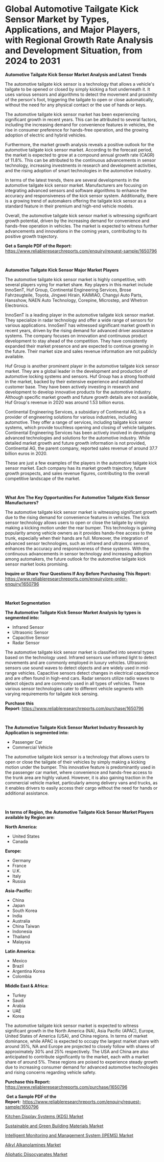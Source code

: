 <p><h1>Global Automotive Tailgate Kick Sensor Market by Types, Applications, and Major Players, with Regional Growth Rate Analysis and Development Situation, from 2024 to 2031</h1></p><p><strong>Automotive Tailgate Kick Sensor Market Analysis and Latest Trends</strong></p>
<p><p>The automotive tailgate kick sensor is a technology that allows a vehicle's tailgate to be opened or closed by simply kicking a foot underneath it. It uses various sensors and algorithms to detect the movement and proximity of the person's foot, triggering the tailgate to open or close automatically, without the need for any physical contact or the use of hands or keys.</p><p>The automotive tailgate kick sensor market has been experiencing significant growth in recent years. This can be attributed to several factors, including the increasing demand for convenience features in vehicles, the rise in consumer preference for hands-free operation, and the growing adoption of electric and hybrid vehicles.</p><p>Furthermore, the market growth analysis reveals a positive outlook for the automotive tailgate kick sensor market. According to the forecast period, the market is expected to grow at a compound annual growth rate (CAGR) of 11.8%. This can be attributed to the continuous advancements in sensor technology, increasing investments in research and development activities, and the rising adoption of smart technologies in the automotive industry.</p><p>In terms of the latest trends, there are several developments in the automotive tailgate kick sensor market. Manufacturers are focusing on integrating advanced sensors and software algorithms to enhance the accuracy and responsiveness of the kick sensor system. Additionally, there is a growing trend of automakers offering the tailgate kick sensor as a standard feature in their premium and high-end vehicle models.</p><p>Overall, the automotive tailgate kick sensor market is witnessing significant growth potential, driven by the increasing demand for convenience and hands-free operation in vehicles. The market is expected to witness further advancements and innovations in the coming years, contributing to its positive growth trajectory.</p></p>
<p><strong>Get a Sample PDF of the Report:&nbsp;</strong> <a href="https://www.reliableresearchreports.com/enquiry/request-sample/1650796">https://www.reliableresearchreports.com/enquiry/request-sample/1650796</a></p>
<p>&nbsp;</p>
<p><strong>Automotive Tailgate Kick Sensor Major Market Players</strong></p>
<p><p>The automotive tailgate kick sensor market is highly competitive, with several players vying for market share. Key players in this market include InnoSenT, Huf Group, Continental Engineering Services, Brose Fahrzeugteile, Toyota, Jingwei Hirain, KAIMIAO, Changyi Auto Parts, Hansshow, NAEN Auto Technology, Corepine, Microstep, and Whetron Electronics.</p><p>InnoSenT is a leading player in the automotive tailgate kick sensor market. They specialize in radar technology and offer a wide range of sensors for various applications. InnoSenT has witnessed significant market growth in recent years, driven by the rising demand for advanced driver assistance systems. The company focuses on innovation and continuous product development to stay ahead of the competition. They have consistently expanded their market presence and are expected to continue growing in the future. Their market size and sales revenue information are not publicly available.</p><p>Huf Group is another prominent player in the automotive tailgate kick sensor market. They are a global leader in the development and production of automotive locking systems and sensors. Huf Group has a strong foothold in the market, backed by their extensive experience and established customer base. They have been actively investing in research and development to develop innovative products for the automotive industry. Although specific market growth and future growth details are not available, Huf Group's revenue in 2020 was around 1.53 billion euros.</p><p>Continental Engineering Services, a subsidiary of Continental AG, is a provider of engineering solutions for various industries, including automotive. They offer a range of services, including tailgate kick sensor systems, which provide touchless opening and closing of vehicle tailgates. Continental Engineering Services has been actively involved in developing advanced technologies and solutions for the automotive industry. While detailed market growth and future growth information is not provided, Continental AG, the parent company, reported sales revenue of around 37.7 billion euros in 2020.</p><p>These are just a few examples of the players in the automotive tailgate kick sensor market. Each company has its market growth trajectory, future growth prospects, and sales revenue figures, contributing to the overall competitive landscape of the market.</p></p>
<p>&nbsp;</p>
<p><strong>What Are The Key Opportunities For Automotive Tailgate Kick Sensor Manufacturers?</strong></p>
<p><p>The automotive tailgate kick sensor market is witnessing significant growth due to the rising demand for convenience features in vehicles. The kick sensor technology allows users to open or close the tailgate by simply making a kicking motion under the rear bumper. This technology is gaining popularity among vehicle owners as it provides hands-free access to the trunk, especially when their hands are full. Moreover, the integration of advanced sensor technologies, such as infrared and ultrasonic sensors, enhances the accuracy and responsiveness of these systems. With the continuous advancements in sensor technology and increasing adoption among automakers, the future outlook for the automotive tailgate kick sensor market looks promising.</p></p>
<p><strong>Inquire or Share Your Questions If Any Before Purchasing This Report:</strong> <a href="https://www.reliableresearchreports.com/enquiry/pre-order-enquiry/1650796">https://www.reliableresearchreports.com/enquiry/pre-order-enquiry/1650796</a></p>
<p>&nbsp;</p>
<p><strong>Market Segmentation</strong></p>
<p><strong>The Automotive Tailgate Kick Sensor Market Analysis by types is segmented into:</strong></p>
<p><ul><li>Infrared Sensor</li><li>Ultrasonic Sensor</li><li>Capacitive Sensor</li><li>Radar Sensor</li></ul></p>
<p><p>The automotive tailgate kick sensor market is classified into several types based on the technology used. Infrared sensors use infrared light to detect movements and are commonly employed in luxury vehicles. Ultrasonic sensors use sound waves to detect objects and are widely used in mid-range vehicles. Capacitive sensors detect changes in electrical capacitance and are often found in high-end cars. Radar sensors utilize radio waves to detect objects and are commonly used in all types of vehicles. These various sensor technologies cater to different vehicle segments with varying requirements for tailgate kick sensing.</p></p>
<p><strong>Purchase this Report:&nbsp;</strong><a href="https://www.reliableresearchreports.com/purchase/1650796">https://www.reliableresearchreports.com/purchase/1650796</a></p>
<p>&nbsp;</p>
<p><strong>The Automotive Tailgate Kick Sensor Market Industry Research by Application is segmented into:</strong></p>
<p><ul><li>Passenger Car</li><li>Commercial Vehicle</li></ul></p>
<p><p>The automotive tailgate kick sensor is a technology that allows users to open or close the tailgate of their vehicles by simply making a kicking motion under the bumper. This innovative feature is predominantly used in the passenger car market, where convenience and hands-free access to the trunk area are highly valued. However, it is also gaining traction in the commercial vehicle market, particularly among delivery vans and trucks, as it enables drivers to easily access their cargo without the need for hands or additional assistance.</p></p>
<p>&nbsp;</p>
<p><strong>In terms of Region, the Automotive Tailgate Kick Sensor Market Players available by Region are:</strong></p>
<p>
    <p> <strong> North America: </strong>
        <ul>
            <li>United States</li>
            <li>Canada</li>
        </ul>
        </p> 
    <p> <strong> Europe: </strong>
        <ul>
            <li>Germany</li>
            <li>France</li>
            <li>U.K.</li>
            <li>Italy</li>
            <li>Russia</li>
        </ul>
        </p> 
    <p> <strong> Asia-Pacific: </strong>
        <ul>
            <li>China</li>
            <li>Japan</li>
            <li>South Korea</li>
            <li>India</li>
            <li>Australia</li>
            <li>China Taiwan</li>
            <li>Indonesia</li>
            <li>Thailand</li>
            <li>Malaysia</li>
        </ul>
        </p> 
    <p> <strong> Latin America: </strong>
        <ul>
            <li>Mexico</li>
            <li>Brazil</li>
            <li>Argentina Korea</li>
            <li>Colombia</li>
        </ul>
        </p> 
    <p> <strong> Middle East & Africa: </strong>
        <ul>
            <li>Turkey</li>
            <li>Saudi</li>
            <li>Arabia</li>
            <li>UAE</li>
            <li>Korea</li>
        </ul>
    </p>
    </p>
<p><p>The automotive tailgate kick sensor market is expected to witness significant growth in the North America (NA), Asia Pacific (APAC), Europe, United States of America (USA), and China regions. In terms of market dominance, while APAC is expected to occupy the largest market share with around 35%, NA and Europe are projected to closely follow with shares of approximately 30% and 25% respectively. The USA and China are also anticipated to contribute significantly to the market, each with a market share of around 5%. These regions are poised to experience steady growth due to increasing consumer demand for advanced automotive technologies and rising concerns regarding vehicle safety.</p></p>
<p><strong>Purchase this Report: </strong><a href="https://www.reliableresearchreports.com/purchase/1650796">https://www.reliableresearchreports.com/purchase/1650796</a></p>
<p>&nbsp;<strong>Get a Sample PDF of the Report:&nbsp;&nbsp;</strong><a href="https://www.reliableresearchreports.com/enquiry/request-sample/1650796">https://www.reliableresearchreports.com/enquiry/request-sample/1650796</a></p>
<p><strong></strong></p>
<p><p><a href="https://github.com/wwwkeltoum/Market-Research-Report-List-1/blob/main/kitchen-display-systems-kds-market.md">Kitchen Display Systems (KDS) Market</a></p><p><a href="http://issuu.com/reportprime-2/docs/sustainable-and-green-building-materials-market-si">Sustainable and Green Building Materials Market</a></p><p><a href="https://github.com/nicoletavirag/Market-Research-Report-List-1/blob/main/intelligent-monitoring-and-management-system-ipems-market.md">Intelligent Monitoring and Management System (IPEMS) Market</a></p><p><a href="https://medium.com/p/7e92835154f6/edit">Alkyl Alkanolamines Market</a></p><p><a href="https://medium.com/p/d44c453da4c6/edit">Aliphatic Diisocyanates Market</a></p></p>